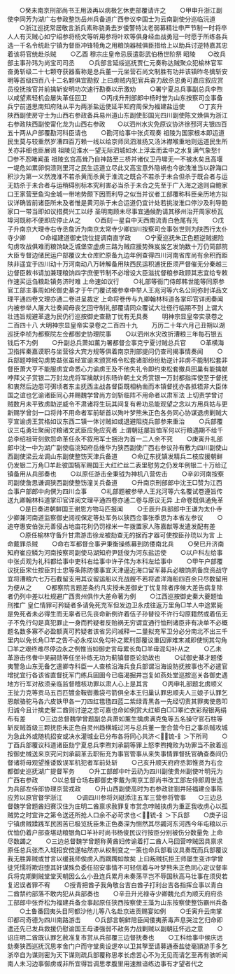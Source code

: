 <!-- { "loadSidebar": true } -->
　　○癸未南京刑部尚书王用汲再以病极乞休吏部覆请许之
　　○甲申升浙江副使李同芳为湖广右参政整饬岳州兵备道广西参议李国士为云南副使分巡临沅道
　　○浙江巡抚常居敬言浙兵素称骁勇去岁倭警特汰老弱募精壮申严节制一时将卒人人有灭贼心如宁绍参将杨文等听用参将叶欢等俱身经血战勇冠一时愿于所练各兵选一千名令统赴宁镇为督臣冲锋犄角之用粮饷器械俱臣措给上以助兵讨逆特嘉其忠着该将官统赴杀贼
　　○乙酉  穆宗庄皇帝忌辰遣彰武伯杨世阶祭  昭陵　　○改兵部主事孙玮为尚宝司司丞
　　○兵部言延绥巡抚贾仁元奏称达贼聚众犯榆林官军奋勇斩级二十七颗夺获器畜称是总兵董一元坐营石尚文制胜有功并该镇昨冬擒斩安明等首级四百八十二名颗俱宜勘叙  上曰虏贼内犯官兵奋力敌杀忠勇可嘉应叙应赏员役抚按官并前擒斩安明功次速行勘奏以示激劝
　　○署宁夏总兵事副总兵李煦以咸望素轻机会屡失革任回卫
　　○丙戌升刑部郎中杨时誉为山东按察司佥事备兵宁前道思南知府陆从平为两浙盐运使延平知府周保为福建盐运使
　　○丁亥升陕西副使房守士为山西右参政备兵易州道山东副使彭国光四川副使陈文焕俱为浙江右参政陕西副使甯化龙为山西右参政　　○以泗州水灾免原议协济徐邳河夫银四百五十两从户部覆勘河科臣请也
　　○勘河给事中张贞观奏  祖陵为国家根本即运道民生莫与较重然岁漕四百万赖一线以给京师凤泗淮扬又汤沐襟喉重地则运道民生所关亦非细也臣展谒  祖陵见淮水一望无际泗城如水上浮盂而盂中之水复满气象愁忄□参不忍睹闻虽  祖陵玄宫高耸乃自神路至三桥并诸仪卫丹墀无一不被水矣且高堰一堤危如累卵倘溃则里河之民生运道立尽此又高宝意外隐祸也今欲洩淮当以辟海口积沙为第一义然洩淮不若杀黄而杀黄于淮流之既合不若杀于未合但杀于既合者与运无妨杀于未合者与运稍碍别标本究利害必当杀于未合之先至于广入海之途则自鲍家口王家营至鱼沟金城一带地势颇下因而利导之似当并议者工部覆称科臣亲历地方拟议详确皆前诸臣所未及者惟是黄河杀于未合运道仍宜计处若挑浚淮口停沙及利导鲍家口一带当即如议措费兴工以纾  圣明南顾未尽事宜通候酌请其移州治开周家桥瓦埠河既称不便即应停止从之
　　○酉刻一星自中天西南流青白色尾有光
　　○戊子升南京大理寺右寺丞詹沂为南京太常寺少卿四川按察司佥事张世则为陕西行太仆寺少卿
　　○命福建道御史饶位提调南直学政
　　○宁夏巡抚朱正色题逆贼据险勾虏攻战俱难而粮饷缺乏城堡空虚虏三路为贼应援势殊岌岌乞发饷数十万仍简部院大臣专督边储民运户部覆议太仓库贮原备九边年例查得四川河南省库尚有余积而距陕非遥宜于四川动十万河南动八万转解备用陕西民运积逋抚臣须严督催无分秦越三边督臣敕书请加兼理粮饷四字庶便节制不必增设大臣滋扰督粮参政顾其志宜给专敕作速买运刍粮赴镇务济时难  上命速如议行
　　○礼部等衙门侍郎韩世能等同原参官工部主事周如纶御史綦才于午门覆试被参幸中举人王兆河等六名公同弥封详品文理平通四卷文理亦通二卷进呈裁定  上命将卷传与九卿翰林科道各掌印官详阅奏闻内被参举人屠大壮奏闻母丧乞回守制礼部覆请同众覆试大壮径行临期不到  上谓大壮违旨规避革退为民仍行巡按御史查勘丁忧有无具奏
　　明神宗显皇帝实录卷之二百四十八
大明神宗显皇帝实录卷之二百四十九
　　万历二十年六月己丑朔以湖巡抚李桢为都察院左佥都御史协理院事
　　○以泗州水灾改折漕粮三年每石银五钱后不为例
　　○升副总兵萧如薰为署都督佥事克宁夏讨贼总兵官
　　○革横海卫指挥秦嘉谟职与坐营徐大宾方规等俱着南京刑部提问仍查司揭事情奏闻
　　○兵部题哱贼勾虏势益张虽经宣谕未颁赏格令松套诸部纷纷助逆计非虏不能制松套非督臣萧大亨不能服虏宜命悉心力谕虏王及不他失礼令即约束松套撤兵回巢有能擒献哱拜父子赏银二万封龙虎将军擒献刘东旸许朝土文秀赏银一万封都指挥使至于督抚和衷然后边患可弭顷者东主抚西主战各督臣既相枘凿而本镇督抚亦各抵牾非大臣体国之谊也乞谕诸臣同心并赐魏学曾尚方剑斩临阵不用命者以肃军法  上切责学曾讨贼数月未平致虏助逆威令不肃诸将生玩其间复有希功忌能观望之念以方用兵姑与更新赐学曾剑一口将帅不用命者军前斩首以殉叶梦熊朱正色各务同心协谋退虏剿贼大亨宣谕虏王赏格如议东西二镇一体讨贼如或退避阻挠兵部参来重治
　　○兵部覆议三屯勇壮聚闽讨粮诸文武臣应免应究者  上谓朝廷屡旨恤军何以行粮遇期不给千总李绍祖苛刻歛怨命革任永不叙用军士捆治为首一二人余不究
　　○庚寅升礼部郎中沈一中为湖广副使临洮知府岳维华为狭西副使广西右参议孙有敷为四川副使山西副使梁云龙调山东副使整饬天津兵备道
　　○命辽东抚镇发精兵二枝应援朝鲜仍发银二万角□羊赴彼国犒军赐国王大红纻丝二表里慰劳之仍发年例银二十万给辽镇备用从兵部奏也
　　○以原任游击金秉钺为神机八营佐击
　　○辛卯河南按察司副使詹思谦调狭西副使整饬潼关兵备道
　　○升南京刑部郎中沈王□赞为江西佥事户部郎中向僎为四川佥事
　　○礼部题被参举人王兆河等六名覆试卷遵旨传送九卿翰林科道掌印官详阅文理平通四卷亦通二卷与原议无异  上命卷既俱通免革
　　○是日奏进朝鲜国王谢恩方物马匹报闻
　　○壬辰升兵部郎中王谦为太仆寺少卿兼河南道监察御史阅视保定等处军务以狭西佥事张季思为本省左参议
　　○追夺惠安伯张元善侵占地亩花利仍罚禄米一年拨置家人陈嘉猷等发遣发配有差
　　○原任榆林守备升甘肃游击徐龙被劾查无的据而才器可使按臣孙珫以为言  上命戴罪杀贼
　　○命右军都督佥事尹秉衡操练募到防倭南北兵
　　○癸巳升济南知府崔应鳞为河南按察司副使马湖知府尹廷俊为河东盐运使
　　○以户科左给事中张贞观为礼科都给事中吏科右给事中许子伟为本科左给事中
　　○甲午户部覆议抚臣宋仕按臣刘士忠等条陈防倭事宜天津逼近海口留军募兵必粮饷夙备庶资战守宜将漕粮六七万石截留支用其议留运船以充战艘不若将遮洋海船四百余只尽数留用为便从之
　　○都察院言题差条约凡实授未差御史丁忧复除者序候大差告病复除者仍列中差以杜规避广西贵州俱作大差命著为例
　　○江西巡按御史秦大夔题恤刑推广  皇仁情罪可矜疑者多请免死充军但发边卫永戍往返万里角□羊人中途累毙是免死者未必得生而无辜者已先丧命新例许着伍子孙替役不许行勾原籍然或着伍无子不免行勾是真犯罪止一身而矜疑者反贻祸无穷谓宜通行恤刑诸臣非有决单不必概题名数多寡不必盈额真可矜疑者该省另问减释一二量拟充军卫分必分南北不出三千里内以免长角□羊之告不必永戍以免勾补之累刑部覆议重囚罪难末减即使悯其勾角□羊之艰终难尽停边永之例惟当如御史言毋累长角□羊毋混勾补从之
　　○乙未革游击佟餋中吴嗣勋等任坐补练无功为蓟镇督臣论劾故也
　　○试御史綦才题倭夷警急山东无备乞遣卿寺科臣一人查核沿海兵食兵部谓沿海设防抚按事也不必遣官增扰宜行各该省直督抚军门练兵固圉今已临渴掘井岂复如燕处堂巡按巡关各御史遇地方行军对敌须亲临监督稽核功罪以肃人心上是其言
　　○丙申礼部题北虏顺义王扯力克等贡马五百匹镀金鞍辔撒袋弓箭俱全本王归巢认罪忠顺夫人三娘子认罪乞恩献骆驼马各六皮铁甲各一刀四红氆氇四蓝二紫绿青黑各一先经切责其罪夷使恳叩归诚今且计擒史奢二酋则讨逆之忠可嘉也命如例赏大红蟒白□□睪纻衣彩叚银两绢布有差
　　○三边总督魏学曾题副总兵萧如薰生擒虏满克兔等五名操守官石柱等斩反贼首级三颗抚臣朱正色自灵州趋横城过河与总兵董一奎合营今日之事杀贼攻城为急此外或随机招安或决水灌城业已分布各将同心共济＜锍-釒＞下所司
　　○丁酉兵部覆议科道诸臣劾宁夏总兵李煦刘承嗣等罪上怒李煦掩败为功罪当不赦着巡按御史械送来京究问刘承嗣革去职衔充为事官管事从来失事情罪督抚官确查奏间仍督诸将毋观望推诿致误军机犯者军前处斩
　　○己亥升顺天府府丞郭惟贤为右佥都御史巡抚湖广提督军务
　　○升工部郎中叶云礽为四川副使贵州副使叶明元为广西右参政
　　○以总督仓场右都御史李戴为南京工部尚书改工部左侍郎周世选为兵部左侍郎协理京营戎政
　　○升山西副使高时为右参政驻劄井陉福建佥事陈应芳以原官督学浙江
　　○调四川参将刘綎添注五军三营参将管事　　○三边总督魏学曾题酋妇赛汉住为庄明二酋禀求赦罪复市赏念哱贼挟虏为重正我收虏心以孤贼势之时宜许之第令送还所抢人口余不必苛求也＜锍-釒＞下兵部
　　○庚子诏宁镇虏贼蹂践军民困苦已极览抚臣朱正色奏深为恻然其尽蠲河东河西今年屯粮以示优恤仍着户部查堪动粮银角□羊补时尚书杨俊民议行按臣分别被伤分数量免  上命尽数蠲之
　　○三边总督魏学曾题称黄酋妇传谕着打二酋人马回营哱贼因具禀求原任总兵张杰入城招安傥遂帖然亦从权制变之一策也命兵部看议具奏既而兵部覆议我无胜筭贼或甘言以缓我师俟虏入而蹢躅如故矣  上曰叛贼抗拒王师屡生变诈学曾徒凭懦将欺诳堕其奸谋殊负委任招安事情不可轻信着与叶梦熊朱正色同心定议督率兵将克期剿贼堂堂天朝因么么小丑连兵累月未奏荡平岂不辱国秋高马壮事在须臾若复迟误者罪不宥
　　○授青把酋子我角敬台吉白酋子打利台吉各指挥佥事以青白二酋禁约部落不敢内犯从兵部奏也
　　○辛丑升光禄寺少卿魏允贞为顺天府府丞工部郎中张乔松为福建兵备佥事起原任狭西按察使王藻为山东按察使整饬霸州兵备
　　○土鲁番回夷头目阿都沙他儿等八名赴京进贡赐宴如例
　　○壬寅升云南掌印都司奇德为四川南路游击
　　○兵部言朝鲜陪臣闻倭夷荼毒声息哭泣乞归命即遣还先已发兵救援仍慰谕国王毋诿强弱不敌务力战剿贼以副朝廷怀远之意
　　○诏庄明二酋既认罪乞赦准复市赏从兵部覆三边督抚奏也
　　○工科给事中侯庆远劾奏狭西巡抚沉思孝舍门户而守堂奥设逻卒以卫其孥至请募通泰盐徒毫頴游手多乞浙卒自为谋则密为天下谋则疏兵部覆称思孝长虑苦心不为无见而请乞至再有骇听闻南人未习边事御虏或非所宜得旨调思孝腹里用速推谙练边事有才望者代之
